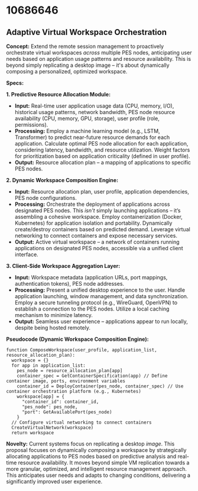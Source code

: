 # 10686646

## Adaptive Virtual Workspace Orchestration

**Concept:** Extend the remote session management to proactively orchestrate virtual workspaces *across* multiple PES nodes, anticipating user needs based on application usage patterns and resource availability. This is beyond simply replicating a desktop image – it's about dynamically composing a personalized, optimized workspace.

**Specs:**

**1. Predictive Resource Allocation Module:**

   *   **Input:** Real-time user application usage data (CPU, memory, I/O), historical usage patterns, network bandwidth, PES node resource availability (CPU, memory, GPU, storage), user profile (role, permissions).
   *   **Processing:**  Employ a machine learning model (e.g., LSTM, Transformer) to predict near-future resource demands for each application.  Calculate optimal PES node allocation for each application, considering latency, bandwidth, and resource utilization.  Weight factors for prioritization based on application criticality (defined in user profile).
   *   **Output:**  Resource allocation plan – a mapping of applications to specific PES nodes.

**2. Dynamic Workspace Composition Engine:**

   *   **Input:** Resource allocation plan, user profile, application dependencies, PES node configurations.
   *   **Processing:**  Orchestrate the deployment of applications across designated PES nodes.  This *isn't* simply launching applications – it’s assembling a cohesive workspace.  Employ containerization (Docker, Kubernetes) for application isolation and portability. Dynamically create/destroy containers based on predicted demand. Leverage virtual networking to connect containers and expose necessary services.
   *   **Output:** Active virtual workspace – a network of containers running applications on designated PES nodes, accessible via a unified client interface.

**3. Client-Side Workspace Aggregation Layer:**

   *   **Input:** Workspace metadata (application URLs, port mappings, authentication tokens), PES node addresses.
   *   **Processing:**  Present a unified desktop experience to the user. Handle application launching, window management, and data synchronization. Employ a secure tunneling protocol (e.g., WireGuard, OpenVPN) to establish a connection to the PES nodes. Utilize a local caching mechanism to minimize latency.
   *   **Output:**  Seamless user experience – applications appear to run locally, despite being hosted remotely.

**Pseudocode (Dynamic Workspace Composition Engine):**

```
function ComposeWorkspace(user_profile, application_list, resource_allocation_plan):
  workspace = {}
  for app in application_list:
    pes_node = resource_allocation_plan[app]
    container_spec = GetContainerSpecification(app) // Define container image, ports, environment variables
    container_id = DeployContainer(pes_node, container_spec) // Use container orchestration platform (e.g., Kubernetes)
    workspace[app] = {
      "container_id": container_id,
      "pes_node": pes_node,
      "port": GetAvailablePort(pes_node)
    }
  // Configure virtual networking to connect containers
  CreateVirtualNetwork(workspace)
  return workspace
```

**Novelty:** Current systems focus on replicating a desktop *image*. This proposal focuses on dynamically *composing* a workspace by strategically allocating applications to PES nodes based on predictive analysis and real-time resource availability.  It moves beyond simple VM replication towards a more granular, optimized, and intelligent resource management approach. This anticipates user needs and adapts to changing conditions, delivering a significantly improved user experience.